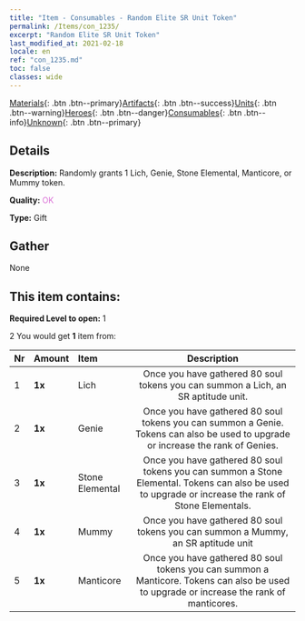 ```yaml
---
title: "Item - Consumables - Random Elite SR Unit Token"
permalink: /Items/con_1235/
excerpt: "Random Elite SR Unit Token"
last_modified_at: 2021-02-18
locale: en
ref: "con_1235.md"
toc: false
classes: wide
---
```

 [Materials](/Items/){: .btn .btn--primary}[Artifacts](/Items/Artifacts/){: .btn .btn--success}[Units](/Items/Units/){: .btn .btn--warning}[Heroes](/Items/Heroes/){: .btn .btn--danger}[Consumables](/Items/Consumables/){: .btn .btn--info}[Unknown](/Items/Unknown/){: .btn .btn--primary}

## Details
 **Description:** Randomly grants 1 Lich, Genie, Stone Elemental, Manticore, or Mummy token.

 **Quality:** <span style="color: #DA70D6">OK</span>

 **Type:** Gift

## Gather

  None

## This item contains:

 **Required Level to open:** 1

 2 You would get **1** item  from:

  | Nr | Amount |     Item    | Description |
  |:---|:-------|:------------|:-----------:|
  | 1 |  **1x** | Lich | Once you have gathered 80 soul tokens you can summon a Lich, an SR aptitude unit.  | 
  | 2 |  **1x** | Genie | Once you have gathered 80 soul tokens you can summon a Genie. Tokens can also be used to upgrade or increase the rank of Genies.  | 
  | 3 |  **1x** | Stone Elemental | Once you have gathered 80 soul tokens you can summon a Stone Elemental. Tokens can also be used to upgrade or increase the rank of Stone Elementals.  | 
  | 4 |  **1x** | Mummy | Once you have gathered 80 soul tokens you can summon a Mummy, an SR aptitude unit  | 
  | 5 |  **1x** | Manticore | Once you have gathered 80 soul tokens you can summon a Manticore. Tokens can also be used to upgrade or increase the rank of manticores.  | 
